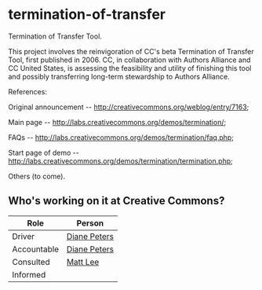 # termination-of-transfer
Termination of Transfer Tool.

This project involves the reinvigoration of CC's beta Termination of Transfer Tool, first published in 2006. CC, in collaboration with Authors Alliance and CC United States, is assessing the feasibility and utility of finishing this tool and possibly transferring long-term stewardship to Authors Alliance.

References:

Original announcement -- http://creativecommons.org/weblog/entry/7163;

Main page -- http://labs.creativecommons.org/demos/termination/;

FAQs -- http://labs.creativecommons.org/demos/termination/faq.php;

Start page of demo -- http://labs.creativecommons.org/demos/termination/termination.php;

Others (to come).

## Who's working on it at Creative Commons?

| Role  | Person |
| ------------- | ------------- |
| Driver  | [Diane Peters](https://github.com/peterspdx)  |
| Accountable  | [Diane Peters](https://github.com/peterspdx) |
| Consulted | [Matt Lee](https://github.com/mattl)
| Informed |
